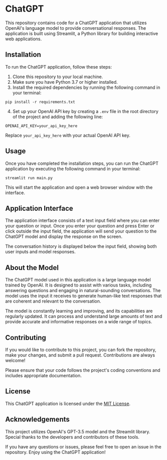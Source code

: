 # ChatGPT

This repository contains code for a ChatGPT application that utilizes OpenAI's language model to provide conversational responses. The application is built using Streamlit, a Python library for building interactive web applications.

## Installation

To run the ChatGPT application, follow these steps:

1. Clone this repository to your local machine.
2. Make sure you have Python 3.7 or higher installed.
3. Install the required dependencies by running the following command in your terminal:

```shell
pip install -r requirements.txt
```

4. Set up your OpenAI API key by creating a `.env` file in the root directory of the project and adding the following line:

```shell
OPENAI_API_KEY=your_api_key_here
```

Replace `your_api_key_here` with your actual OpenAI API key.

## Usage

Once you have completed the installation steps, you can run the ChatGPT application by executing the following command in your terminal:

```shell
streamlit run main.py
```

This will start the application and open a web browser window with the interface.

## Application Interface

The application interface consists of a text input field where you can enter your question or input. Once you enter your question and press Enter or click outside the input field, the application will send your question to the ChatGPT model and display the response on the screen.

The conversation history is displayed below the input field, showing both user inputs and model responses.

## About the Model

The ChatGPT model used in this application is a large language model trained by OpenAI. It is designed to assist with various tasks, including answering questions and engaging in natural-sounding conversations. The model uses the input it receives to generate human-like text responses that are coherent and relevant to the conversation.

The model is constantly learning and improving, and its capabilities are regularly updated. It can process and understand large amounts of text and provide accurate and informative responses on a wide range of topics.

## Contributing

If you would like to contribute to this project, you can fork the repository, make your changes, and submit a pull request. Contributions are always welcome!

Please ensure that your code follows the project's coding conventions and includes appropriate documentation.

## License

This ChatGPT application is licensed under the [MIT License](LICENSE).

## Acknowledgements

This project utilizes OpenAI's GPT-3.5 model and the Streamlit library. Special thanks to the developers and contributors of these tools.

If you have any questions or issues, please feel free to open an issue in the repository. Enjoy using the ChatGPT application!
